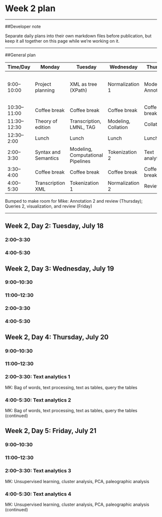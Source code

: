 # Week 2 plan

____

##Developer note

Separate daily plans into their own markdown files before publication, but keep it all together on this page while we’re working on it.

____

##General plan

Time/Day | Monday | Tuesday | Wednesday | Thursday | Friday
--- | --- | --- | --- | --- | ---
9:00–10:00 | Project planning  | XML as tree (XPath) | Normalization 1 | Modeling, Annotations | Modeling (queries and visualization), Markup, Annotation 
10:30–11:00 | Coffee break | Coffee break | Coffee break | Coffee break | Coffee break
11:30–12:30 | Theory of edition | Transcription, LMNL, TAG | Modeling, Collation | Collation 2 | Queries 1
12:30–2:00 | Lunch | Lunch | Lunch | Lunch | Lunch
2:00–3:30 | Syntax and Semantics | Modeling, Computational Pipelines | Tokenization 2 | Text analytics 1 | Queries 2
3:30–4:00 | Coffee break | Coffee break | Coffee break | Coffee break | Coffee break
4:00–5:30 | Transcription XML | Tokenization 1 | Normalization 2 | Review | Visualization, Review

Bumped to make room for Mike: Annotation 2 and review (Thursday); Queries 2, visualization, and review (Friday)

____


## Week 2, Day 2: Tuesday, July 18

### 2:00–3:30

### 4:00-5:30

## Week 2, Day 3: Wednesday, July 19

### 9:00–10:30

### 11:00–12:30

### 2:00–3:30

### 4:00-5:30

## Week 2, Day 4: Thursday, July 20

### 9:00–10:30

### 11:00–12:30

### 2:00–3:30: Text analytics 1

MK: Bag of words, text processing, text as tables, query the tables

### 4:00-5:30: Text analytics 2

MK: Bag of words, text processing, text as tables, query the tables (continued)

## Week 2, Day 5: Friday, July 21

### 9:00–10:30

### 11:00–12:30

### 2:00–3:30: Text analytics 3

MK: Unsupervised learning, cluster analysis, PCA, paleographic analysis

### 4:00-5:30: Text analytics 4

MK: Unsupervised learning, cluster analysis, PCA, paleographic analysis (continued)


